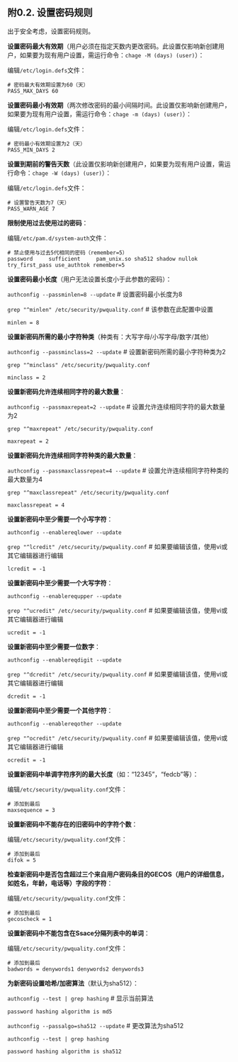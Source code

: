 ## 附0.2. 设置密码规则

出于安全考虑，设置密码规则。

**设置密码最大有效期**（用户必须在指定天数内更改密码。此设置仅影响新创建用户，如果要为现有用户设置，需运行命令：`chage -M (days) (user)`）：

编辑`/etc/login.defs`文件：

```
# 密码最大有效期设置为60（天）
PASS_MAX_DAYS 60
```

**设置密码最小有效期**（两次修改密码的最小间隔时间。此设置仅影响新创建用户，如果要为现有用户设置，需运行命令：`chage -m (days) (user)`）：

编辑`/etc/login.defs`文件：

```
# 密码最小有效期设置为2（天）
PASS_MIN_DAYS 2
```

**设置到期前的警告天数**（此设置仅影响新创建用户，如果要为现有用户设置，需运行命令：`chage -W (days) (user)`）：

编辑`/etc/login.defs`文件：

```
# 设置警告天数为7（天）
PASS_WARN_AGE 7
```

**限制使用过去使用过的密码**：

编辑`/etc/pam.d/system-auth`文件：

```
# 禁止使用与过去5代相同的密码（remember=5）
password     sufficient     pam_unix.so sha512 shadow nullok try_first_pass use_authtok remember=5
```

**设置密码最小长度**（用户无法设置长度小于此参数的密码）：

`authconfig --passminlen=8 --update` # 设置密码最小长度为8

`grep "^minlen" /etc/security/pwquality.conf` # 该参数在此配置中设置

```
minlen = 8
```

**设置新密码所需的最小字符种类**（种类有：大写字母/小写字母/数字/其他）

`authconfig --passminclass=2 --update` # 设置新密码所需的最小字符种类为2

`grep "^minclass" /etc/security/pwquality.conf`

```
minclass = 2
```

**设置新密码允许连续相同字符的最大数量**：

`authconfig --passmaxrepeat=2 --update` # 设置允许连续相同字符的最大数量为2

`grep "^maxrepeat" /etc/security/pwquality.conf`

```
maxrepeat = 2
```

**设置新密码允许连续相同字符种类的最大数量**：

`authconfig --passmaxclassrepeat=4 --update` # 设置允许连续相同字符种类的最大数量为4

`grep "^maxclassrepeat" /etc/security/pwquality.conf`

```
maxclassrepeat = 4
```

**设置新密码中至少需要一个小写字符**：

`authconfig --enablereqlower --update`

`grep "^lcredit" /etc/security/pwquality.conf` # 如果要编辑该值，使用vi或其它编辑器进行编辑

```
lcredit = -1
```

**设置新密码中至少需要一个大写字符**：

`authconfig --enablerequpper --update`

`grep "^ucredit" /etc/security/pwquality.conf` # 如果要编辑该值，使用vi或其它编辑器进行编辑

```
ucredit = -1
```

**设置新密码中至少需要一位数字**：

`authconfig --enablereqdigit --update`

`grep "^dcredit" /etc/security/pwquality.conf` # 如果要编辑该值，使用vi或其它编辑器进行编辑

```
dcredit = -1
```

**设置新密码中至少需要一个其他字符**：

`authconfig --enablereqother --update`

`grep "^ocredit" /etc/security/pwquality.conf` # 如果要编辑该值，使用vi或其它编辑器进行编辑

```
ocredit = -1
```

**设置新密码中单调字符序列的最大长度**（如：“12345”，“fedcb”等）：

编辑`/etc/security/pwquality.conf`文件：

```
# 添加到最后
maxsequence = 3
```

**设置新密码中不能存在的旧密码中的字符个数**：

编辑`/etc/security/pwquality.conf`文件：

```
# 添加到最后
difok = 5
```

**检查新密码中是否包含超过三个来自用户密码条目的GECOS（用户的详细信息，如姓名，年龄，电话等）字段的字符**：

编辑`/etc/security/pwquality.conf`文件：

```
# 添加到最后
gecoscheck = 1
```

**设置新密码中不能包含在Ssace分隔列表中的单词**：

编辑`/etc/security/pwquality.conf`文件：

```
# 添加到最后
badwords = denywords1 denywords2 denywords3
```

**为新密码设置哈希/加密算法**（默认为sha512）：

`authconfig --test | grep hashing` # 显示当前算法

```
password hashing algorithm is md5
```

`authconfig --passalgo=sha512 --update` # 更改算法为sha512

`authconfig --test | grep hashing`

```
password hashing algorithm is sha512
```
